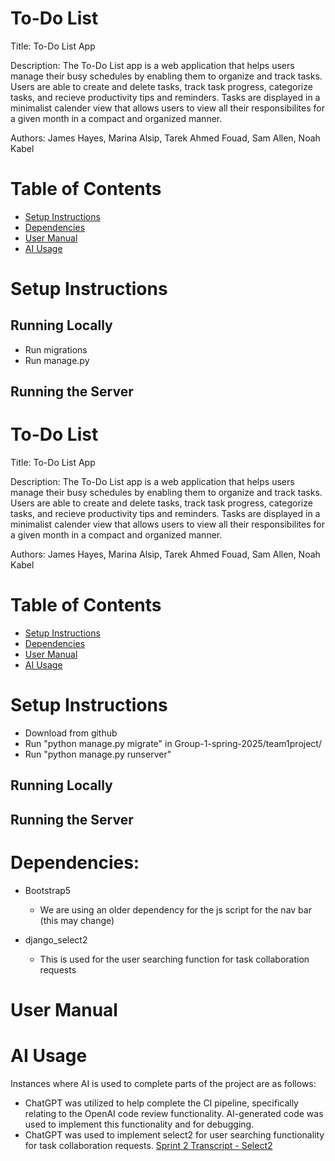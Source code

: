 # To-Do List 

Title: To-Do List App

Description: The To-Do List app is a web application that helps users manage their busy schedules by enabling them to organize and track tasks. Users are able to create and delete tasks, track task progress, categorize tasks, and recieve productivity tips and reminders. Tasks are displayed in a minimalist calender view that allows users to view all their responsibilites for a given month in a compact and organized manner. 

Authors: James Hayes, Marina Alsip, Tarek Ahmed Fouad, Sam Allen, Noah Kabel

# Table of Contents
- [Setup Instructions](#setup-instructions)
- [Dependencies](#dependencies)
- [User Manual](#user-manual)
- [AI Usage](#ai-usage)

# Setup Instructions 

## Running Locally 
- Run migrations
- Run manage.py
## Running the Server
# To-Do List 

Title: To-Do List App

Description: The To-Do List app is a web application that helps users manage their busy schedules by enabling them to organize and track tasks. Users are able to create and delete tasks, track task progress, categorize tasks, and recieve productivity tips and reminders. Tasks are displayed in a minimalist calender view that allows users to view all their responsibilites for a given month in a compact and organized manner. 

Authors: James Hayes, Marina Alsip, Tarek Ahmed Fouad, Sam Allen, Noah Kabel

# Table of Contents
- [Setup Instructions](#setup-instructions)
- [Dependencies](#dependencies)
- [User Manual](#user-manual)
- [AI Usage](#ai-usage)

# Setup Instructions 
- Download from github
- Run "python manage.py migrate" in Group-1-spring-2025/team1project/
- Run "python manage.py runserver"
## Running Locally 

## Running the Server

# Dependencies: 
- Bootstrap5
    - We are using an older dependency for the js script for the nav bar (this may change)
    
    
- django_select2
    - This is used for the user searching function for task collaboration requests

# User Manual 

# AI Usage 

Instances where AI is used to complete parts of the project are as follows: 
* ChatGPT was utilized to help complete the CI pipeline, specifically relating to the OpenAI code review functionality. AI-generated code was used to implement this functionality and for debugging.
* ChatGPT was used to implement select2 for user searching functionality for task collaboration requests. [Sprint 2 Transcript - Select2](https://docs.google.com/document/d/e/2PACX-1vRK4UxkeEYslAwqWLc3ebzD8t6n7c0OtDWAv4nfzb8eYLkW8FDb0Tz0ifIZX76JlrDXcl1rgO2d6ljh/pub)

